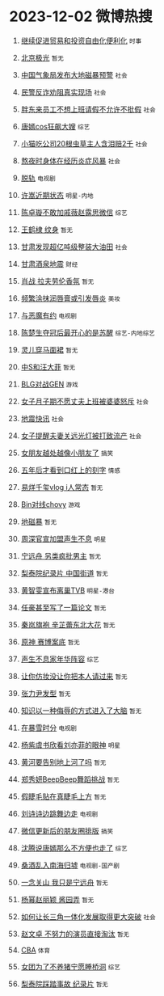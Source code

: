 # 2023-12-02 微博热搜 
1. [继续促进贸易和投资自由化便利化](https://m.weibo.cn/search?containerid=100103type%3D1%26t%3D10%26q%3D%23%E7%BB%A7%E7%BB%AD%E4%BF%83%E8%BF%9B%E8%B4%B8%E6%98%93%E5%92%8C%E6%8A%95%E8%B5%84%E8%87%AA%E7%94%B1%E5%8C%96%E4%BE%BF%E5%88%A9%E5%8C%96%23&stream_entry_id=51&isnewpage=1&extparam=seat%3D1%26filter_type%3Drealtimehot%26c_type%3D51%26stream_entry_id%3D51%26cate%3D10103%26q%3D%2523%25E7%25BB%25A7%25E7%25BB%25AD%25E4%25BF%2583%25E8%25BF%259B%25E8%25B4%25B8%25E6%2598%2593%25E5%2592%258C%25E6%258A%2595%25E8%25B5%2584%25E8%2587%25AA%25E7%2594%25B1%25E5%258C%2596%25E4%25BE%25BF%25E5%2588%25A9%25E5%258C%2596%2523%26dgr%3D0%26pos%3D0%26display_time%3D1701451082%26pre_seqid%3D170145108204501625332) `时事` 

2. [北京极光](https://m.weibo.cn/search?containerid=100103type%3D1%26t%3D10%26q%3D%E5%8C%97%E4%BA%AC%E6%9E%81%E5%85%89&stream_entry_id=31&isnewpage=1&extparam=seat%3D1%26lcate%3D5001%26filter_type%3Drealtimehot%26c_type%3D31%26stream_entry_id%3D31%26cate%3D5001%26pos%3D0%26dgr%3D0%26realpos%3D1%26band_rank%3D1%26q%3D%25E5%258C%2597%25E4%25BA%25AC%25E6%259E%2581%25E5%2585%2589%26flag%3D16%26display_time%3D1701451082%26pre_seqid%3D170145108204501625332) `暂无` 

3. [中国气象局发布大地磁暴预警](https://m.weibo.cn/search?containerid=100103type%3D1%26t%3D10%26q%3D%23%E4%B8%AD%E5%9B%BD%E6%B0%94%E8%B1%A1%E5%B1%80%E5%8F%91%E5%B8%83%E5%A4%A7%E5%9C%B0%E7%A3%81%E6%9A%B4%E9%A2%84%E8%AD%A6%23&stream_entry_id=31&isnewpage=1&extparam=seat%3D1%26lcate%3D5001%26filter_type%3Drealtimehot%26c_type%3D31%26stream_entry_id%3D31%26cate%3D5001%26pos%3D1%26dgr%3D0%26realpos%3D2%26band_rank%3D2%26q%3D%2523%25E4%25B8%25AD%25E5%259B%25BD%25E6%25B0%2594%25E8%25B1%25A1%25E5%25B1%2580%25E5%258F%2591%25E5%25B8%2583%25E5%25A4%25A7%25E5%259C%25B0%25E7%25A3%2581%25E6%259A%25B4%25E9%25A2%2584%25E8%25AD%25A6%2523%26flag%3D16%26display_time%3D1701451082%26pre_seqid%3D170145108204501625332) `社会` 

4. [民警反诈劝阻真实现场](https://m.weibo.cn/search?containerid=100103type%3D1%26t%3D10%26q%3D%23%E6%B0%91%E8%AD%A6%E5%8F%8D%E8%AF%88%E5%8A%9D%E9%98%BB%E7%9C%9F%E5%AE%9E%E7%8E%B0%E5%9C%BA%23&stream_entry_id=31&isnewpage=1&extparam=seat%3D1%26lcate%3D5001%26filter_type%3Drealtimehot%26c_type%3D31%26stream_entry_id%3D31%26cate%3D5001%26pos%3D2%26dgr%3D0%26realpos%3D3%26band_rank%3D3%26q%3D%2523%25E6%25B0%2591%25E8%25AD%25A6%25E5%258F%258D%25E8%25AF%2588%25E5%258A%259D%25E9%2598%25BB%25E7%259C%259F%25E5%25AE%259E%25E7%258E%25B0%25E5%259C%25BA%2523%26flag%3D0%26display_time%3D1701451082%26pre_seqid%3D170145108204501625332) `社会` 

5. [胖东来员工不想上班请假不允许不批假](https://m.weibo.cn/search?containerid=100103type%3D1%26t%3D10%26q%3D%23%E8%83%96%E4%B8%9C%E6%9D%A5%E5%91%98%E5%B7%A5%E4%B8%8D%E6%83%B3%E4%B8%8A%E7%8F%AD%E8%AF%B7%E5%81%87%E4%B8%8D%E5%85%81%E8%AE%B8%E4%B8%8D%E6%89%B9%E5%81%87%23&stream_entry_id=31&isnewpage=1&extparam=seat%3D1%26lcate%3D5001%26filter_type%3Drealtimehot%26c_type%3D31%26stream_entry_id%3D31%26cate%3D5001%26pos%3D3%26dgr%3D0%26realpos%3D4%26band_rank%3D4%26q%3D%2523%25E8%2583%2596%25E4%25B8%259C%25E6%259D%25A5%25E5%2591%2598%25E5%25B7%25A5%25E4%25B8%258D%25E6%2583%25B3%25E4%25B8%258A%25E7%258F%25AD%25E8%25AF%25B7%25E5%2581%2587%25E4%25B8%258D%25E5%2585%2581%25E8%25AE%25B8%25E4%25B8%258D%25E6%2589%25B9%25E5%2581%2587%2523%26flag%3D2%26display_time%3D1701451082%26pre_seqid%3D170145108204501625332) `社会` 

6. [唐嫣cos狂飙大嫂](https://m.weibo.cn/search?containerid=100103type%3D1%26t%3D10%26q%3D%23%E5%94%90%E5%AB%A3cos%E7%8B%82%E9%A3%99%E5%A4%A7%E5%AB%82%23&stream_entry_id=31&isnewpage=1&extparam=seat%3D1%26lcate%3D5001%26filter_type%3Drealtimehot%26c_type%3D31%26stream_entry_id%3D31%26cate%3D5001%26pos%3D4%26dgr%3D0%26realpos%3D5%26band_rank%3D5%26q%3D%2523%25E5%2594%2590%25E5%25AB%25A3cos%25E7%258B%2582%25E9%25A3%2599%25E5%25A4%25A7%25E5%25AB%2582%2523%26flag%3D0%26display_time%3D1701451082%26pre_seqid%3D170145108204501625332) `综艺` 

7. [小猫吃公司20根虫草主人含泪赔2千](https://m.weibo.cn/search?containerid=100103type%3D1%26t%3D10%26q%3D%23%E5%B0%8F%E7%8C%AB%E5%90%83%E5%85%AC%E5%8F%B820%E6%A0%B9%E8%99%AB%E8%8D%89%E4%B8%BB%E4%BA%BA%E5%90%AB%E6%B3%AA%E8%B5%942%E5%8D%83%23&stream_entry_id=31&isnewpage=1&extparam=seat%3D1%26lcate%3D5001%26filter_type%3Drealtimehot%26c_type%3D31%26stream_entry_id%3D31%26cate%3D5001%26pos%3D5%26dgr%3D0%26realpos%3D6%26band_rank%3D6%26q%3D%2523%25E5%25B0%258F%25E7%258C%25AB%25E5%2590%2583%25E5%2585%25AC%25E5%258F%25B820%25E6%25A0%25B9%25E8%2599%25AB%25E8%258D%2589%25E4%25B8%25BB%25E4%25BA%25BA%25E5%2590%25AB%25E6%25B3%25AA%25E8%25B5%25942%25E5%258D%2583%2523%26flag%3D2%26display_time%3D1701451082%26pre_seqid%3D170145108204501625332) `社会` 

8. [熬夜时身体在经历炎症风暴](https://m.weibo.cn/search?containerid=100103type%3D1%26t%3D10%26q%3D%23%E7%86%AC%E5%A4%9C%E6%97%B6%E8%BA%AB%E4%BD%93%E5%9C%A8%E7%BB%8F%E5%8E%86%E7%82%8E%E7%97%87%E9%A3%8E%E6%9A%B4%23&stream_entry_id=31&isnewpage=1&extparam=seat%3D1%26lcate%3D5001%26filter_type%3Drealtimehot%26c_type%3D31%26stream_entry_id%3D31%26cate%3D5001%26pos%3D6%26dgr%3D0%26realpos%3D7%26band_rank%3D7%26q%3D%2523%25E7%2586%25AC%25E5%25A4%259C%25E6%2597%25B6%25E8%25BA%25AB%25E4%25BD%2593%25E5%259C%25A8%25E7%25BB%258F%25E5%258E%2586%25E7%2582%258E%25E7%2597%2587%25E9%25A3%258E%25E6%259A%25B4%2523%26flag%3D1%26display_time%3D1701451082%26pre_seqid%3D170145108204501625332) `社会` 

9. [脱轨](https://m.weibo.cn/search?containerid=100103type%3D1%26t%3D10%26q%3D%E8%84%B1%E8%BD%A8&stream_entry_id=31&isnewpage=1&extparam=seat%3D1%26lcate%3D5001%26filter_type%3Drealtimehot%26c_type%3D31%26stream_entry_id%3D31%26cate%3D5001%26pos%3D7%26dgr%3D0%26realpos%3D8%26band_rank%3D8%26q%3D%25E8%2584%25B1%25E8%25BD%25A8%26flag%3D2%26display_time%3D1701451082%26pre_seqid%3D170145108204501625332) `电视剧` 

10. [许嵩近期状态](https://m.weibo.cn/search?containerid=100103type%3D1%26t%3D10%26q%3D%23%E8%AE%B8%E5%B5%A9%E8%BF%91%E6%9C%9F%E7%8A%B6%E6%80%81%23&stream_entry_id=31&isnewpage=1&extparam=seat%3D1%26lcate%3D5001%26filter_type%3Drealtimehot%26c_type%3D31%26stream_entry_id%3D31%26cate%3D5001%26pos%3D8%26dgr%3D0%26realpos%3D9%26band_rank%3D9%26q%3D%2523%25E8%25AE%25B8%25E5%25B5%25A9%25E8%25BF%2591%25E6%259C%259F%25E7%258A%25B6%25E6%2580%2581%2523%26flag%3D0%26display_time%3D1701451082%26pre_seqid%3D170145108204501625332) `明星-内地` 

11. [陈卓璇不敢加戚薇赵露思微信](https://m.weibo.cn/search?containerid=100103type%3D1%26t%3D10%26q%3D%23%E9%99%88%E5%8D%93%E7%92%87%E4%B8%8D%E6%95%A2%E5%8A%A0%E6%88%9A%E8%96%87%E8%B5%B5%E9%9C%B2%E6%80%9D%E5%BE%AE%E4%BF%A1%23&stream_entry_id=31&isnewpage=1&extparam=seat%3D1%26lcate%3D5001%26filter_type%3Drealtimehot%26c_type%3D31%26stream_entry_id%3D31%26cate%3D5001%26pos%3D9%26dgr%3D0%26realpos%3D10%26band_rank%3D10%26q%3D%2523%25E9%2599%2588%25E5%258D%2593%25E7%2592%2587%25E4%25B8%258D%25E6%2595%25A2%25E5%258A%25A0%25E6%2588%259A%25E8%2596%2587%25E8%25B5%25B5%25E9%259C%25B2%25E6%2580%259D%25E5%25BE%25AE%25E4%25BF%25A1%2523%26flag%3D1%26display_time%3D1701451082%26pre_seqid%3D170145108204501625332) `综艺` 

12. [王鹤棣 纹身](https://m.weibo.cn/search?containerid=100103type%3D1%26t%3D10%26q%3D%E7%8E%8B%E9%B9%A4%E6%A3%A3+%E7%BA%B9%E8%BA%AB&stream_entry_id=31&isnewpage=1&extparam=seat%3D1%26lcate%3D5001%26filter_type%3Drealtimehot%26c_type%3D31%26stream_entry_id%3D31%26cate%3D5001%26pos%3D10%26dgr%3D0%26realpos%3D11%26band_rank%3D11%26q%3D%25E7%258E%258B%25E9%25B9%25A4%25E6%25A3%25A3%2520%25E7%25BA%25B9%25E8%25BA%25AB%26flag%3D2%26display_time%3D1701451082%26pre_seqid%3D170145108204501625332) `暂无` 

13. [甘肃发现超亿吨级整装大油田](https://m.weibo.cn/search?containerid=100103type%3D1%26t%3D10%26q%3D%23%E7%94%98%E8%82%83%E5%8F%91%E7%8E%B0%E8%B6%85%E4%BA%BF%E5%90%A8%E7%BA%A7%E6%95%B4%E8%A3%85%E5%A4%A7%E6%B2%B9%E7%94%B0%23&stream_entry_id=31&isnewpage=1&extparam=seat%3D1%26lcate%3D5001%26filter_type%3Drealtimehot%26c_type%3D31%26stream_entry_id%3D31%26cate%3D5001%26pos%3D11%26dgr%3D0%26realpos%3D12%26band_rank%3D12%26q%3D%2523%25E7%2594%2598%25E8%2582%2583%25E5%258F%2591%25E7%258E%25B0%25E8%25B6%2585%25E4%25BA%25BF%25E5%2590%25A8%25E7%25BA%25A7%25E6%2595%25B4%25E8%25A3%2585%25E5%25A4%25A7%25E6%25B2%25B9%25E7%2594%25B0%2523%26flag%3D0%26display_time%3D1701451082%26pre_seqid%3D170145108204501625332) `社会` 

14. [甘肃酒泉地震](https://m.weibo.cn/search?containerid=100103type%3D1%26t%3D10%26q%3D%E7%94%98%E8%82%83%E9%85%92%E6%B3%89%E5%9C%B0%E9%9C%87&stream_entry_id=31&isnewpage=1&extparam=seat%3D1%26lcate%3D5001%26filter_type%3Drealtimehot%26c_type%3D31%26stream_entry_id%3D31%26cate%3D5001%26pos%3D12%26dgr%3D0%26realpos%3D13%26band_rank%3D13%26q%3D%25E7%2594%2598%25E8%2582%2583%25E9%2585%2592%25E6%25B3%2589%25E5%259C%25B0%25E9%259C%2587%26flag%3D0%26display_time%3D1701451082%26pre_seqid%3D170145108204501625332) `财经` 

15. [肖战 拉夫劳伦香氛](https://m.weibo.cn/search?containerid=100103type%3D1%26t%3D10%26q%3D%E8%82%96%E6%88%98+%E6%8B%89%E5%A4%AB%E5%8A%B3%E4%BC%A6%E9%A6%99%E6%B0%9B&stream_entry_id=31&isnewpage=1&extparam=seat%3D1%26lcate%3D5001%26filter_type%3Drealtimehot%26c_type%3D31%26stream_entry_id%3D31%26cate%3D5001%26pos%3D13%26dgr%3D0%26realpos%3D14%26band_rank%3D14%26q%3D%25E8%2582%2596%25E6%2588%2598%2520%25E6%258B%2589%25E5%25A4%25AB%25E5%258A%25B3%25E4%25BC%25A6%25E9%25A6%2599%25E6%25B0%259B%26flag%3D0%26display_time%3D1701451082%26pre_seqid%3D170145108204501625332) `暂无` 

16. [频繁涂抹润唇膏或引发唇炎](https://m.weibo.cn/search?containerid=100103type%3D1%26t%3D10%26q%3D%23%E9%A2%91%E7%B9%81%E6%B6%82%E6%8A%B9%E6%B6%A6%E5%94%87%E8%86%8F%E6%88%96%E5%BC%95%E5%8F%91%E5%94%87%E7%82%8E%23&stream_entry_id=31&isnewpage=1&extparam=seat%3D1%26lcate%3D5001%26filter_type%3Drealtimehot%26c_type%3D31%26stream_entry_id%3D31%26cate%3D5001%26pos%3D14%26dgr%3D0%26realpos%3D15%26band_rank%3D15%26q%3D%2523%25E9%25A2%2591%25E7%25B9%2581%25E6%25B6%2582%25E6%258A%25B9%25E6%25B6%25A6%25E5%2594%2587%25E8%2586%258F%25E6%2588%2596%25E5%25BC%2595%25E5%258F%2591%25E5%2594%2587%25E7%2582%258E%2523%26flag%3D0%26display_time%3D1701451082%26pre_seqid%3D170145108204501625332) `美妆` 

17. [与恶魔有约](https://m.weibo.cn/search?containerid=100103type%3D1%26t%3D10%26q%3D%E4%B8%8E%E6%81%B6%E9%AD%94%E6%9C%89%E7%BA%A6&stream_entry_id=31&isnewpage=1&extparam=seat%3D1%26lcate%3D5001%26filter_type%3Drealtimehot%26c_type%3D31%26stream_entry_id%3D31%26cate%3D5001%26pos%3D15%26dgr%3D0%26realpos%3D16%26band_rank%3D16%26q%3D%25E4%25B8%258E%25E6%2581%25B6%25E9%25AD%2594%25E6%259C%2589%25E7%25BA%25A6%26flag%3D1%26display_time%3D1701451082%26pre_seqid%3D170145108204501625332) `电视剧` 

18. [陈楚生夺冠后最开心的是苏醒](https://m.weibo.cn/search?containerid=100103type%3D1%26t%3D10%26q%3D%23%E9%99%88%E6%A5%9A%E7%94%9F%E5%A4%BA%E5%86%A0%E5%90%8E%E6%9C%80%E5%BC%80%E5%BF%83%E7%9A%84%E6%98%AF%E8%8B%8F%E9%86%92%23&stream_entry_id=31&isnewpage=1&extparam=seat%3D1%26lcate%3D5001%26filter_type%3Drealtimehot%26c_type%3D31%26stream_entry_id%3D31%26cate%3D5001%26pos%3D16%26dgr%3D0%26realpos%3D17%26band_rank%3D17%26q%3D%2523%25E9%2599%2588%25E6%25A5%259A%25E7%2594%259F%25E5%25A4%25BA%25E5%2586%25A0%25E5%2590%258E%25E6%259C%2580%25E5%25BC%2580%25E5%25BF%2583%25E7%259A%2584%25E6%2598%25AF%25E8%258B%258F%25E9%2586%2592%2523%26flag%3D2%26display_time%3D1701451082%26pre_seqid%3D170145108204501625332) `综艺-内地综艺` 

19. [灵儿穿马面裙](https://m.weibo.cn/search?containerid=100103type%3D1%26t%3D10%26q%3D%E7%81%B5%E5%84%BF%E7%A9%BF%E9%A9%AC%E9%9D%A2%E8%A3%99&stream_entry_id=31&isnewpage=1&extparam=seat%3D1%26lcate%3D5001%26filter_type%3Drealtimehot%26c_type%3D31%26stream_entry_id%3D31%26cate%3D5001%26pos%3D17%26dgr%3D0%26realpos%3D18%26band_rank%3D18%26q%3D%25E7%2581%25B5%25E5%2584%25BF%25E7%25A9%25BF%25E9%25A9%25AC%25E9%259D%25A2%25E8%25A3%2599%26flag%3D2%26display_time%3D1701451082%26pre_seqid%3D170145108204501625332) `暂无` 

20. [中S和汪大菲](https://m.weibo.cn/search?containerid=100103type%3D1%26t%3D10%26q%3D%E4%B8%ADS%E5%92%8C%E6%B1%AA%E5%A4%A7%E8%8F%B2&stream_entry_id=31&isnewpage=1&extparam=seat%3D1%26lcate%3D5001%26filter_type%3Drealtimehot%26c_type%3D31%26stream_entry_id%3D31%26cate%3D5001%26pos%3D18%26dgr%3D0%26realpos%3D19%26band_rank%3D19%26q%3D%25E4%25B8%25ADS%25E5%2592%258C%25E6%25B1%25AA%25E5%25A4%25A7%25E8%258F%25B2%26flag%3D2%26display_time%3D1701451082%26pre_seqid%3D170145108204501625332) `暂无` 

21. [BLG对战GEN](https://m.weibo.cn/search?containerid=100103type%3D1%26t%3D10%26q%3D%23BLG%E5%AF%B9%E6%88%98GEN%23&stream_entry_id=31&isnewpage=1&extparam=seat%3D1%26lcate%3D5001%26filter_type%3Drealtimehot%26c_type%3D31%26stream_entry_id%3D31%26cate%3D5001%26pos%3D19%26dgr%3D0%26realpos%3D20%26band_rank%3D20%26q%3D%2523BLG%25E5%25AF%25B9%25E6%2588%2598GEN%2523%26flag%3D0%26display_time%3D1701451082%26pre_seqid%3D170145108204501625332) `游戏` 

22. [女子月子期不愿丈夫上班被婆婆怒斥](https://m.weibo.cn/search?containerid=100103type%3D1%26t%3D10%26q%3D%23%E5%A5%B3%E5%AD%90%E6%9C%88%E5%AD%90%E6%9C%9F%E4%B8%8D%E6%84%BF%E4%B8%88%E5%A4%AB%E4%B8%8A%E7%8F%AD%E8%A2%AB%E5%A9%86%E5%A9%86%E6%80%92%E6%96%A5%23&stream_entry_id=31&isnewpage=1&extparam=seat%3D1%26lcate%3D5001%26filter_type%3Drealtimehot%26c_type%3D31%26stream_entry_id%3D31%26cate%3D5001%26pos%3D20%26dgr%3D0%26realpos%3D21%26band_rank%3D21%26q%3D%2523%25E5%25A5%25B3%25E5%25AD%2590%25E6%259C%2588%25E5%25AD%2590%25E6%259C%259F%25E4%25B8%258D%25E6%2584%25BF%25E4%25B8%2588%25E5%25A4%25AB%25E4%25B8%258A%25E7%258F%25AD%25E8%25A2%25AB%25E5%25A9%2586%25E5%25A9%2586%25E6%2580%2592%25E6%2596%25A5%2523%26flag%3D0%26display_time%3D1701451082%26pre_seqid%3D170145108204501625332) `社会` 

23. [地震快讯](https://m.weibo.cn/search?containerid=100103type%3D1%26t%3D10%26q%3D%23%E5%9C%B0%E9%9C%87%E5%BF%AB%E8%AE%AF%23&stream_entry_id=31&isnewpage=1&extparam=seat%3D1%26lcate%3D5001%26filter_type%3Drealtimehot%26c_type%3D31%26stream_entry_id%3D31%26cate%3D5001%26pos%3D21%26dgr%3D0%26realpos%3D22%26band_rank%3D22%26q%3D%2523%25E5%259C%25B0%25E9%259C%2587%25E5%25BF%25AB%25E8%25AE%25AF%2523%26flag%3D1%26display_time%3D1701451082%26pre_seqid%3D170145108204501625332) `社会` 

24. [女子提醒夫妻关远光灯被打致流产](https://m.weibo.cn/search?containerid=100103type%3D1%26t%3D10%26q%3D%23%E5%A5%B3%E5%AD%90%E6%8F%90%E9%86%92%E5%A4%AB%E5%A6%BB%E5%85%B3%E8%BF%9C%E5%85%89%E7%81%AF%E8%A2%AB%E6%89%93%E8%87%B4%E6%B5%81%E4%BA%A7%23&stream_entry_id=31&isnewpage=1&extparam=seat%3D1%26lcate%3D5001%26filter_type%3Drealtimehot%26c_type%3D31%26stream_entry_id%3D31%26cate%3D5001%26pos%3D22%26dgr%3D0%26realpos%3D23%26band_rank%3D23%26q%3D%2523%25E5%25A5%25B3%25E5%25AD%2590%25E6%258F%2590%25E9%2586%2592%25E5%25A4%25AB%25E5%25A6%25BB%25E5%2585%25B3%25E8%25BF%259C%25E5%2585%2589%25E7%2581%25AF%25E8%25A2%25AB%25E6%2589%2593%25E8%2587%25B4%25E6%25B5%2581%25E4%25BA%25A7%2523%26flag%3D0%26display_time%3D1701451082%26pre_seqid%3D170145108204501625332) `社会` 

25. [女朋友越处越像小朋友了](https://m.weibo.cn/search?containerid=100103type%3D1%26t%3D10%26q%3D%23%E5%A5%B3%E6%9C%8B%E5%8F%8B%E8%B6%8A%E5%A4%84%E8%B6%8A%E5%83%8F%E5%B0%8F%E6%9C%8B%E5%8F%8B%E4%BA%86%23&stream_entry_id=31&isnewpage=1&extparam=seat%3D1%26lcate%3D5001%26filter_type%3Drealtimehot%26c_type%3D31%26stream_entry_id%3D31%26cate%3D5001%26pos%3D23%26dgr%3D0%26realpos%3D24%26band_rank%3D24%26q%3D%2523%25E5%25A5%25B3%25E6%259C%258B%25E5%258F%258B%25E8%25B6%258A%25E5%25A4%2584%25E8%25B6%258A%25E5%2583%258F%25E5%25B0%258F%25E6%259C%258B%25E5%258F%258B%25E4%25BA%2586%2523%26flag%3D0%26display_time%3D1701451082%26pre_seqid%3D170145108204501625332) `搞笑` 

26. [五年后才看到口红上的刻字](https://m.weibo.cn/search?containerid=100103type%3D1%26t%3D10%26q%3D%23%E4%BA%94%E5%B9%B4%E5%90%8E%E6%89%8D%E7%9C%8B%E5%88%B0%E5%8F%A3%E7%BA%A2%E4%B8%8A%E7%9A%84%E5%88%BB%E5%AD%97%23&stream_entry_id=31&isnewpage=1&extparam=seat%3D1%26lcate%3D5001%26filter_type%3Drealtimehot%26c_type%3D31%26stream_entry_id%3D31%26cate%3D5001%26pos%3D24%26dgr%3D0%26realpos%3D25%26band_rank%3D25%26q%3D%2523%25E4%25BA%2594%25E5%25B9%25B4%25E5%2590%258E%25E6%2589%258D%25E7%259C%258B%25E5%2588%25B0%25E5%258F%25A3%25E7%25BA%25A2%25E4%25B8%258A%25E7%259A%2584%25E5%2588%25BB%25E5%25AD%2597%2523%26flag%3D0%26display_time%3D1701451082%26pre_seqid%3D170145108204501625332) `情感` 

27. [易烊千玺vlog i人常态](https://m.weibo.cn/search?containerid=100103type%3D1%26t%3D10%26q%3D%E6%98%93%E7%83%8A%E5%8D%83%E7%8E%BAvlog+i%E4%BA%BA%E5%B8%B8%E6%80%81&stream_entry_id=31&isnewpage=1&extparam=seat%3D1%26lcate%3D5001%26filter_type%3Drealtimehot%26c_type%3D31%26stream_entry_id%3D31%26cate%3D5001%26pos%3D25%26dgr%3D0%26realpos%3D26%26band_rank%3D26%26q%3D%25E6%2598%2593%25E7%2583%258A%25E5%258D%2583%25E7%258E%25BAvlog%2520i%25E4%25BA%25BA%25E5%25B8%25B8%25E6%2580%2581%26flag%3D0%26display_time%3D1701451082%26pre_seqid%3D170145108204501625332) `暂无` 

28. [Bin对线chovy](https://m.weibo.cn/search?containerid=100103type%3D1%26t%3D10%26q%3D%23Bin%E5%AF%B9%E7%BA%BFchovy%23&stream_entry_id=31&isnewpage=1&extparam=seat%3D1%26lcate%3D5001%26filter_type%3Drealtimehot%26c_type%3D31%26stream_entry_id%3D31%26cate%3D5001%26pos%3D26%26dgr%3D0%26realpos%3D27%26band_rank%3D27%26q%3D%2523Bin%25E5%25AF%25B9%25E7%25BA%25BFchovy%2523%26flag%3D0%26display_time%3D1701451082%26pre_seqid%3D170145108204501625332) `游戏` 

29. [地磁暴](https://m.weibo.cn/search?containerid=100103type%3D1%26t%3D10%26q%3D%E5%9C%B0%E7%A3%81%E6%9A%B4&stream_entry_id=31&isnewpage=1&extparam=seat%3D1%26lcate%3D5001%26filter_type%3Drealtimehot%26c_type%3D31%26stream_entry_id%3D31%26cate%3D5001%26pos%3D27%26dgr%3D0%26realpos%3D28%26band_rank%3D28%26q%3D%25E5%259C%25B0%25E7%25A3%2581%25E6%259A%25B4%26flag%3D0%26display_time%3D1701451082%26pre_seqid%3D170145108204501625332) `暂无` 

30. [周深官宣加盟声生不息](https://m.weibo.cn/search?containerid=100103type%3D1%26t%3D10%26q%3D%23%E5%91%A8%E6%B7%B1%E5%AE%98%E5%AE%A3%E5%8A%A0%E7%9B%9F%E5%A3%B0%E7%94%9F%E4%B8%8D%E6%81%AF%23&stream_entry_id=31&isnewpage=1&extparam=seat%3D1%26lcate%3D5001%26filter_type%3Drealtimehot%26c_type%3D31%26stream_entry_id%3D31%26cate%3D5001%26pos%3D28%26dgr%3D0%26realpos%3D29%26band_rank%3D29%26q%3D%2523%25E5%2591%25A8%25E6%25B7%25B1%25E5%25AE%2598%25E5%25AE%25A3%25E5%258A%25A0%25E7%259B%259F%25E5%25A3%25B0%25E7%2594%259F%25E4%25B8%258D%25E6%2581%25AF%2523%26flag%3D0%26display_time%3D1701451082%26pre_seqid%3D170145108204501625332) `明星` 

31. [宁远舟 另类疯批男主](https://m.weibo.cn/search?containerid=100103type%3D1%26t%3D10%26q%3D%E5%AE%81%E8%BF%9C%E8%88%9F+%E5%8F%A6%E7%B1%BB%E7%96%AF%E6%89%B9%E7%94%B7%E4%B8%BB&stream_entry_id=31&isnewpage=1&extparam=seat%3D1%26lcate%3D5001%26filter_type%3Drealtimehot%26c_type%3D31%26stream_entry_id%3D31%26cate%3D5001%26pos%3D29%26dgr%3D0%26realpos%3D30%26band_rank%3D30%26q%3D%25E5%25AE%2581%25E8%25BF%259C%25E8%2588%259F%2520%25E5%258F%25A6%25E7%25B1%25BB%25E7%2596%25AF%25E6%2589%25B9%25E7%2594%25B7%25E4%25B8%25BB%26flag%3D1%26display_time%3D1701451082%26pre_seqid%3D170145108204501625332) `暂无` 

32. [梨泰院纪录片 中国街道](https://m.weibo.cn/search?containerid=100103type%3D1%26t%3D10%26q%3D%E6%A2%A8%E6%B3%B0%E9%99%A2%E7%BA%AA%E5%BD%95%E7%89%87+%E4%B8%AD%E5%9B%BD%E8%A1%97%E9%81%93&stream_entry_id=31&isnewpage=1&extparam=seat%3D1%26lcate%3D5001%26filter_type%3Drealtimehot%26c_type%3D31%26stream_entry_id%3D31%26cate%3D5001%26pos%3D30%26dgr%3D0%26realpos%3D31%26band_rank%3D31%26q%3D%25E6%25A2%25A8%25E6%25B3%25B0%25E9%2599%25A2%25E7%25BA%25AA%25E5%25BD%2595%25E7%2589%2587%2520%25E4%25B8%25AD%25E5%259B%25BD%25E8%25A1%2597%25E9%2581%2593%26flag%3D0%26display_time%3D1701451082%26pre_seqid%3D170145108204501625332) `暂无` 

33. [黄智雯宣布离巢TVB](https://m.weibo.cn/search?containerid=100103type%3D1%26t%3D10%26q%3D%23%E9%BB%84%E6%99%BA%E9%9B%AF%E5%AE%A3%E5%B8%83%E7%A6%BB%E5%B7%A2TVB%23&stream_entry_id=31&isnewpage=1&extparam=seat%3D1%26lcate%3D5001%26filter_type%3Drealtimehot%26c_type%3D31%26stream_entry_id%3D31%26cate%3D5001%26pos%3D31%26dgr%3D0%26realpos%3D32%26band_rank%3D32%26q%3D%2523%25E9%25BB%2584%25E6%2599%25BA%25E9%259B%25AF%25E5%25AE%25A3%25E5%25B8%2583%25E7%25A6%25BB%25E5%25B7%25A2TVB%2523%26flag%3D0%26display_time%3D1701451082%26pre_seqid%3D170145108204501625332) `明星-港台` 

34. [任豪甚至写了一篇论文](https://m.weibo.cn/search?containerid=100103type%3D1%26t%3D10%26q%3D%E4%BB%BB%E8%B1%AA%E7%94%9A%E8%87%B3%E5%86%99%E4%BA%86%E4%B8%80%E7%AF%87%E8%AE%BA%E6%96%87&stream_entry_id=31&isnewpage=1&extparam=seat%3D1%26lcate%3D5001%26filter_type%3Drealtimehot%26c_type%3D31%26stream_entry_id%3D31%26cate%3D5001%26pos%3D32%26dgr%3D0%26realpos%3D33%26band_rank%3D33%26q%3D%25E4%25BB%25BB%25E8%25B1%25AA%25E7%2594%259A%25E8%2587%25B3%25E5%2586%2599%25E4%25BA%2586%25E4%25B8%2580%25E7%25AF%2587%25E8%25AE%25BA%25E6%2596%2587%26flag%3D0%26display_time%3D1701451082%26pre_seqid%3D170145108204501625332) `暂无` 

35. [秦岚旗袍 辛芷蕾东北大花](https://m.weibo.cn/search?containerid=100103type%3D1%26t%3D10%26q%3D%E7%A7%A6%E5%B2%9A%E6%97%97%E8%A2%8D+%E8%BE%9B%E8%8A%B7%E8%95%BE%E4%B8%9C%E5%8C%97%E5%A4%A7%E8%8A%B1&stream_entry_id=31&isnewpage=1&extparam=seat%3D1%26lcate%3D5001%26filter_type%3Drealtimehot%26c_type%3D31%26stream_entry_id%3D31%26cate%3D5001%26pos%3D33%26dgr%3D0%26realpos%3D34%26band_rank%3D34%26q%3D%25E7%25A7%25A6%25E5%25B2%259A%25E6%2597%2597%25E8%25A2%258D%2520%25E8%25BE%259B%25E8%258A%25B7%25E8%2595%25BE%25E4%25B8%259C%25E5%258C%2597%25E5%25A4%25A7%25E8%258A%25B1%26flag%3D0%26display_time%3D1701451082%26pre_seqid%3D170145108204501625332) `暂无` 

36. [原神 赛博案底](https://m.weibo.cn/search?containerid=100103type%3D1%26t%3D10%26q%3D%E5%8E%9F%E7%A5%9E+%E8%B5%9B%E5%8D%9A%E6%A1%88%E5%BA%95&stream_entry_id=31&isnewpage=1&extparam=seat%3D1%26lcate%3D5001%26filter_type%3Drealtimehot%26c_type%3D31%26stream_entry_id%3D31%26cate%3D5001%26pos%3D34%26dgr%3D0%26realpos%3D35%26band_rank%3D35%26q%3D%25E5%258E%259F%25E7%25A5%259E%2520%25E8%25B5%259B%25E5%258D%259A%25E6%25A1%2588%25E5%25BA%2595%26flag%3D0%26display_time%3D1701451082%26pre_seqid%3D170145108204501625332) `暂无` 

37. [声生不息家年华阵容](https://m.weibo.cn/search?containerid=100103type%3D1%26t%3D10%26q%3D%23%E5%A3%B0%E7%94%9F%E4%B8%8D%E6%81%AF%E5%AE%B6%E5%B9%B4%E5%8D%8E%E9%98%B5%E5%AE%B9%23&stream_entry_id=31&isnewpage=1&extparam=seat%3D1%26lcate%3D5001%26filter_type%3Drealtimehot%26c_type%3D31%26stream_entry_id%3D31%26cate%3D5001%26pos%3D35%26dgr%3D0%26realpos%3D36%26band_rank%3D36%26q%3D%2523%25E5%25A3%25B0%25E7%2594%259F%25E4%25B8%258D%25E6%2581%25AF%25E5%25AE%25B6%25E5%25B9%25B4%25E5%258D%258E%25E9%2598%25B5%25E5%25AE%25B9%2523%26flag%3D0%26display_time%3D1701451082%26pre_seqid%3D170145108204501625332) `综艺` 

38. [让你仿妆没让你把本人请过来](https://m.weibo.cn/search?containerid=100103type%3D1%26t%3D10%26q%3D%E8%AE%A9%E4%BD%A0%E4%BB%BF%E5%A6%86%E6%B2%A1%E8%AE%A9%E4%BD%A0%E6%8A%8A%E6%9C%AC%E4%BA%BA%E8%AF%B7%E8%BF%87%E6%9D%A5&stream_entry_id=31&isnewpage=1&extparam=seat%3D1%26lcate%3D5001%26filter_type%3Drealtimehot%26c_type%3D31%26stream_entry_id%3D31%26cate%3D5001%26pos%3D36%26dgr%3D0%26realpos%3D37%26band_rank%3D37%26q%3D%25E8%25AE%25A9%25E4%25BD%25A0%25E4%25BB%25BF%25E5%25A6%2586%25E6%25B2%25A1%25E8%25AE%25A9%25E4%25BD%25A0%25E6%258A%258A%25E6%259C%25AC%25E4%25BA%25BA%25E8%25AF%25B7%25E8%25BF%2587%25E6%259D%25A5%26flag%3D1%26display_time%3D1701451082%26pre_seqid%3D170145108204501625332) `暂无` 

39. [张力尹发型](https://m.weibo.cn/search?containerid=100103type%3D1%26t%3D10%26q%3D%E5%BC%A0%E5%8A%9B%E5%B0%B9%E5%8F%91%E5%9E%8B&stream_entry_id=31&isnewpage=1&extparam=seat%3D1%26lcate%3D5001%26filter_type%3Drealtimehot%26c_type%3D31%26stream_entry_id%3D31%26cate%3D5001%26pos%3D37%26dgr%3D0%26realpos%3D38%26band_rank%3D38%26q%3D%25E5%25BC%25A0%25E5%258A%259B%25E5%25B0%25B9%25E5%258F%2591%25E5%259E%258B%26flag%3D0%26display_time%3D1701451082%26pre_seqid%3D170145108204501625332) `暂无` 

40. [知识以一种侮辱的方式进入了大脑](https://m.weibo.cn/search?containerid=100103type%3D1%26t%3D10%26q%3D%E7%9F%A5%E8%AF%86%E4%BB%A5%E4%B8%80%E7%A7%8D%E4%BE%AE%E8%BE%B1%E7%9A%84%E6%96%B9%E5%BC%8F%E8%BF%9B%E5%85%A5%E4%BA%86%E5%A4%A7%E8%84%91&stream_entry_id=31&isnewpage=1&extparam=seat%3D1%26lcate%3D5001%26filter_type%3Drealtimehot%26c_type%3D31%26stream_entry_id%3D31%26cate%3D5001%26pos%3D38%26dgr%3D0%26realpos%3D39%26band_rank%3D39%26q%3D%25E7%259F%25A5%25E8%25AF%2586%25E4%25BB%25A5%25E4%25B8%2580%25E7%25A7%258D%25E4%25BE%25AE%25E8%25BE%25B1%25E7%259A%2584%25E6%2596%25B9%25E5%25BC%258F%25E8%25BF%259B%25E5%2585%25A5%25E4%25BA%2586%25E5%25A4%25A7%25E8%2584%2591%26flag%3D0%26display_time%3D1701451082%26pre_seqid%3D170145108204501625332) `暂无` 

41. [在暴雪时分](https://m.weibo.cn/search?containerid=100103type%3D1%26t%3D10%26q%3D%E5%9C%A8%E6%9A%B4%E9%9B%AA%E6%97%B6%E5%88%86&stream_entry_id=31&isnewpage=1&extparam=seat%3D1%26lcate%3D5001%26filter_type%3Drealtimehot%26c_type%3D31%26stream_entry_id%3D31%26cate%3D5001%26pos%3D39%26dgr%3D0%26realpos%3D40%26band_rank%3D40%26q%3D%25E5%259C%25A8%25E6%259A%25B4%25E9%259B%25AA%25E6%2597%25B6%25E5%2588%2586%26flag%3D0%26display_time%3D1701451082%26pre_seqid%3D170145108204501625332) `电视剧` 

42. [杨紫虞书欣看刘亦菲的眼神](https://m.weibo.cn/search?containerid=100103type%3D1%26t%3D10%26q%3D%23%E6%9D%A8%E7%B4%AB%E8%99%9E%E4%B9%A6%E6%AC%A3%E7%9C%8B%E5%88%98%E4%BA%A6%E8%8F%B2%E7%9A%84%E7%9C%BC%E7%A5%9E%23&stream_entry_id=31&isnewpage=1&extparam=seat%3D1%26lcate%3D5001%26filter_type%3Drealtimehot%26c_type%3D31%26stream_entry_id%3D31%26cate%3D5001%26pos%3D40%26dgr%3D0%26realpos%3D41%26band_rank%3D41%26q%3D%2523%25E6%259D%25A8%25E7%25B4%25AB%25E8%2599%259E%25E4%25B9%25A6%25E6%25AC%25A3%25E7%259C%258B%25E5%2588%2598%25E4%25BA%25A6%25E8%258F%25B2%25E7%259A%2584%25E7%259C%25BC%25E7%25A5%259E%2523%26flag%3D0%26display_time%3D1701451082%26pre_seqid%3D170145108204501625332) `明星` 

43. [黄河要告别地上河了吗](https://m.weibo.cn/search?containerid=100103type%3D1%26t%3D10%26q%3D%E9%BB%84%E6%B2%B3%E8%A6%81%E5%91%8A%E5%88%AB%E5%9C%B0%E4%B8%8A%E6%B2%B3%E4%BA%86%E5%90%97&stream_entry_id=31&isnewpage=1&extparam=seat%3D1%26lcate%3D5001%26filter_type%3Drealtimehot%26c_type%3D31%26stream_entry_id%3D31%26cate%3D5001%26pos%3D41%26dgr%3D0%26realpos%3D42%26band_rank%3D42%26q%3D%25E9%25BB%2584%25E6%25B2%25B3%25E8%25A6%2581%25E5%2591%258A%25E5%2588%25AB%25E5%259C%25B0%25E4%25B8%258A%25E6%25B2%25B3%25E4%25BA%2586%25E5%2590%2597%26flag%3D0%26display_time%3D1701451082%26pre_seqid%3D170145108204501625332) `暂无` 

44. [郑秀妍BeepBeep舞蹈挑战](https://m.weibo.cn/search?containerid=100103type%3D1%26t%3D10%26q%3D%23%E9%83%91%E7%A7%80%E5%A6%8DBeepBeep%E8%88%9E%E8%B9%88%E6%8C%91%E6%88%98%23&stream_entry_id=31&isnewpage=1&extparam=seat%3D1%26lcate%3D5001%26filter_type%3Drealtimehot%26c_type%3D31%26stream_entry_id%3D31%26cate%3D5001%26pos%3D42%26dgr%3D0%26realpos%3D43%26band_rank%3D43%26q%3D%2523%25E9%2583%2591%25E7%25A7%2580%25E5%25A6%258DBeepBeep%25E8%2588%259E%25E8%25B9%2588%25E6%258C%2591%25E6%2588%2598%2523%26flag%3D1%26display_time%3D1701451082%26pre_seqid%3D170145108204501625332) `暂无` 

45. [假睫毛贴在真睫毛上方](https://m.weibo.cn/search?containerid=100103type%3D1%26t%3D10%26q%3D%E5%81%87%E7%9D%AB%E6%AF%9B%E8%B4%B4%E5%9C%A8%E7%9C%9F%E7%9D%AB%E6%AF%9B%E4%B8%8A%E6%96%B9&stream_entry_id=31&isnewpage=1&extparam=seat%3D1%26lcate%3D5001%26filter_type%3Drealtimehot%26c_type%3D31%26stream_entry_id%3D31%26cate%3D5001%26pos%3D43%26dgr%3D0%26realpos%3D44%26band_rank%3D44%26q%3D%25E5%2581%2587%25E7%259D%25AB%25E6%25AF%259B%25E8%25B4%25B4%25E5%259C%25A8%25E7%259C%259F%25E7%259D%25AB%25E6%25AF%259B%25E4%25B8%258A%25E6%2596%25B9%26flag%3D0%26display_time%3D1701451082%26pre_seqid%3D170145108204501625332) `暂无` 

46. [刘诗诗边跳舞边走](https://m.weibo.cn/search?containerid=100103type%3D1%26t%3D10%26q%3D%23%E5%88%98%E8%AF%97%E8%AF%97%E8%BE%B9%E8%B7%B3%E8%88%9E%E8%BE%B9%E8%B5%B0%23&stream_entry_id=31&isnewpage=1&extparam=seat%3D1%26lcate%3D5001%26filter_type%3Drealtimehot%26c_type%3D31%26stream_entry_id%3D31%26cate%3D5001%26pos%3D44%26dgr%3D0%26realpos%3D45%26band_rank%3D45%26q%3D%2523%25E5%2588%2598%25E8%25AF%2597%25E8%25AF%2597%25E8%25BE%25B9%25E8%25B7%25B3%25E8%2588%259E%25E8%25BE%25B9%25E8%25B5%25B0%2523%26flag%3D0%26display_time%3D1701451082%26pre_seqid%3D170145108204501625332) `电视剧` 

47. [微信更新后的朋友圈排版](https://m.weibo.cn/search?containerid=100103type%3D1%26t%3D10%26q%3D%23%E5%BE%AE%E4%BF%A1%E6%9B%B4%E6%96%B0%E5%90%8E%E7%9A%84%E6%9C%8B%E5%8F%8B%E5%9C%88%E6%8E%92%E7%89%88%23&stream_entry_id=31&isnewpage=1&extparam=seat%3D1%26lcate%3D5001%26filter_type%3Drealtimehot%26c_type%3D31%26stream_entry_id%3D31%26cate%3D5001%26pos%3D45%26dgr%3D0%26realpos%3D46%26band_rank%3D46%26q%3D%2523%25E5%25BE%25AE%25E4%25BF%25A1%25E6%259B%25B4%25E6%2596%25B0%25E5%2590%258E%25E7%259A%2584%25E6%259C%258B%25E5%258F%258B%25E5%259C%2588%25E6%258E%2592%25E7%2589%2588%2523%26flag%3D0%26display_time%3D1701451082%26pre_seqid%3D170145108204501625332) `搞笑` 

48. [沈腾说唐嫣那么不方便也走了](https://m.weibo.cn/search?containerid=100103type%3D1%26t%3D10%26q%3D%23%E6%B2%88%E8%85%BE%E8%AF%B4%E5%94%90%E5%AB%A3%E9%82%A3%E4%B9%88%E4%B8%8D%E6%96%B9%E4%BE%BF%E4%B9%9F%E8%B5%B0%E4%BA%86%23&stream_entry_id=31&isnewpage=1&extparam=seat%3D1%26lcate%3D5001%26filter_type%3Drealtimehot%26c_type%3D31%26stream_entry_id%3D31%26cate%3D5001%26pos%3D46%26dgr%3D0%26realpos%3D47%26band_rank%3D47%26q%3D%2523%25E6%25B2%2588%25E8%2585%25BE%25E8%25AF%25B4%25E5%2594%2590%25E5%25AB%25A3%25E9%2582%25A3%25E4%25B9%2588%25E4%25B8%258D%25E6%2596%25B9%25E4%25BE%25BF%25E4%25B9%259F%25E8%25B5%25B0%25E4%25BA%2586%2523%26flag%3D0%26display_time%3D1701451082%26pre_seqid%3D170145108204501625332) `综艺` 

49. [桑酒乱入南海归墟](https://m.weibo.cn/search?containerid=100103type%3D1%26t%3D10%26q%3D%23%E6%A1%91%E9%85%92%E4%B9%B1%E5%85%A5%E5%8D%97%E6%B5%B7%E5%BD%92%E5%A2%9F%23&stream_entry_id=31&isnewpage=1&extparam=seat%3D1%26lcate%3D5001%26filter_type%3Drealtimehot%26c_type%3D31%26stream_entry_id%3D31%26cate%3D5001%26pos%3D47%26dgr%3D0%26realpos%3D48%26band_rank%3D48%26q%3D%2523%25E6%25A1%2591%25E9%2585%2592%25E4%25B9%25B1%25E5%2585%25A5%25E5%258D%2597%25E6%25B5%25B7%25E5%25BD%2592%25E5%25A2%259F%2523%26flag%3D0%26display_time%3D1701451082%26pre_seqid%3D170145108204501625332) `电视剧-国产剧` 

50. [一念关山 我只是宁远舟](https://m.weibo.cn/search?containerid=100103type%3D1%26t%3D10%26q%3D%E4%B8%80%E5%BF%B5%E5%85%B3%E5%B1%B1+%E6%88%91%E5%8F%AA%E6%98%AF%E5%AE%81%E8%BF%9C%E8%88%9F&stream_entry_id=31&isnewpage=1&extparam=seat%3D1%26lcate%3D5001%26filter_type%3Drealtimehot%26c_type%3D31%26stream_entry_id%3D31%26cate%3D5001%26pos%3D48%26dgr%3D0%26realpos%3D49%26band_rank%3D49%26q%3D%25E4%25B8%2580%25E5%25BF%25B5%25E5%2585%25B3%25E5%25B1%25B1%2520%25E6%2588%2591%25E5%258F%25AA%25E6%2598%25AF%25E5%25AE%2581%25E8%25BF%259C%25E8%2588%259F%26flag%3D0%26display_time%3D1701451082%26pre_seqid%3D170145108204501625332) `暂无` 

51. [杨幂赵丽颖 酱园弄](https://m.weibo.cn/search?containerid=100103type%3D1%26t%3D10%26q%3D%E6%9D%A8%E5%B9%82%E8%B5%B5%E4%B8%BD%E9%A2%96+%E9%85%B1%E5%9B%AD%E5%BC%84&stream_entry_id=31&isnewpage=1&extparam=seat%3D1%26lcate%3D5001%26filter_type%3Drealtimehot%26c_type%3D31%26stream_entry_id%3D31%26cate%3D5001%26pos%3D49%26dgr%3D0%26realpos%3D50%26band_rank%3D50%26q%3D%25E6%259D%25A8%25E5%25B9%2582%25E8%25B5%25B5%25E4%25B8%25BD%25E9%25A2%2596%2520%25E9%2585%25B1%25E5%259B%25AD%25E5%25BC%2584%26flag%3D0%26display_time%3D1701451082%26pre_seqid%3D170145108204501625332) `暂无` 

52. [如何让长三角一体化发展取得更大突破](https://m.weibo.cn/search?containerid=100103type%3D1%26t%3D10%26q%3D%23%E5%A6%82%E4%BD%95%E8%AE%A9%E9%95%BF%E4%B8%89%E8%A7%92%E4%B8%80%E4%BD%93%E5%8C%96%E5%8F%91%E5%B1%95%E5%8F%96%E5%BE%97%E6%9B%B4%E5%A4%A7%E7%AA%81%E7%A0%B4%23&stream_entry_id=51&isnewpage=1&extparam=seat%3D1%26dgr%3D0%26stream_entry_id%3D51%26c_type%3D51%26filter_type%3Drealtimehot%26q%3D%2523%25E5%25A6%2582%25E4%25BD%2595%25E8%25AE%25A9%25E9%2595%25BF%25E4%25B8%2589%25E8%25A7%2592%25E4%25B8%2580%25E4%25BD%2593%25E5%258C%2596%25E5%258F%2591%25E5%25B1%2595%25E5%258F%2596%25E5%25BE%2597%25E6%259B%25B4%25E5%25A4%25A7%25E7%25AA%2581%25E7%25A0%25B4%2523%26cate%3D10103%26pos%3D0%26display_time%3D1701447891%26pre_seqid%3D1701447891159013306107) `社会` 

53. [赵文卓 不努力的演员直接淘汰](https://m.weibo.cn/search?containerid=100103type%3D1%26t%3D10%26q%3D%E8%B5%B5%E6%96%87%E5%8D%93+%E4%B8%8D%E5%8A%AA%E5%8A%9B%E7%9A%84%E6%BC%94%E5%91%98%E7%9B%B4%E6%8E%A5%E6%B7%98%E6%B1%B0&stream_entry_id=31&isnewpage=1&extparam=seat%3D1%26lcate%3D5001%26q%3D%25E8%25B5%25B5%25E6%2596%2587%25E5%258D%2593%2520%25E4%25B8%258D%25E5%258A%25AA%25E5%258A%259B%25E7%259A%2584%25E6%25BC%2594%25E5%2591%2598%25E7%259B%25B4%25E6%258E%25A5%25E6%25B7%2598%25E6%25B1%25B0%26dgr%3D0%26pos%3D40%26cate%3D5001%26realpos%3D41%26c_type%3D31%26filter_type%3Drealtimehot%26flag%3D1%26stream_entry_id%3D31%26band_rank%3D41%26display_time%3D1701447891%26pre_seqid%3D1701447891159013306107) `暂无` 

54. [CBA](https://m.weibo.cn/search?containerid=100103type%3D1%26t%3D10%26q%3DCBA&stream_entry_id=31&isnewpage=1&extparam=seat%3D1%26lcate%3D5001%26q%3DCBA%26dgr%3D0%26pos%3D43%26cate%3D5001%26realpos%3D44%26c_type%3D31%26filter_type%3Drealtimehot%26flag%3D1%26stream_entry_id%3D31%26band_rank%3D44%26display_time%3D1701447891%26pre_seqid%3D1701447891159013306107) `体育` 

55. [女团为了不养猪宁愿睡桥洞](https://m.weibo.cn/search?containerid=100103type%3D1%26t%3D10%26q%3D%23%E5%A5%B3%E5%9B%A2%E4%B8%BA%E4%BA%86%E4%B8%8D%E5%85%BB%E7%8C%AA%E5%AE%81%E6%84%BF%E7%9D%A1%E6%A1%A5%E6%B4%9E%23&stream_entry_id=31&isnewpage=1&extparam=seat%3D1%26lcate%3D5001%26q%3D%2523%25E5%25A5%25B3%25E5%259B%25A2%25E4%25B8%25BA%25E4%25BA%2586%25E4%25B8%258D%25E5%2585%25BB%25E7%258C%25AA%25E5%25AE%2581%25E6%2584%25BF%25E7%259D%25A1%25E6%25A1%25A5%25E6%25B4%259E%2523%26dgr%3D0%26pos%3D45%26cate%3D5001%26realpos%3D46%26c_type%3D31%26filter_type%3Drealtimehot%26flag%3D0%26stream_entry_id%3D31%26band_rank%3D46%26display_time%3D1701447891%26pre_seqid%3D1701447891159013306107) `综艺` 

56. [梨泰院踩踏事故 纪录片](https://m.weibo.cn/search?containerid=100103type%3D1%26t%3D10%26q%3D%E6%A2%A8%E6%B3%B0%E9%99%A2%E8%B8%A9%E8%B8%8F%E4%BA%8B%E6%95%85+%E7%BA%AA%E5%BD%95%E7%89%87&stream_entry_id=31&isnewpage=1&extparam=seat%3D1%26lcate%3D5001%26q%3D%25E6%25A2%25A8%25E6%25B3%25B0%25E9%2599%25A2%25E8%25B8%25A9%25E8%25B8%258F%25E4%25BA%258B%25E6%2595%2585%2520%25E7%25BA%25AA%25E5%25BD%2595%25E7%2589%2587%26dgr%3D0%26pos%3D49%26cate%3D5001%26realpos%3D50%26c_type%3D31%26filter_type%3Drealtimehot%26flag%3D0%26stream_entry_id%3D31%26band_rank%3D50%26display_time%3D1701447891%26pre_seqid%3D1701447891159013306107) `暂无` 
